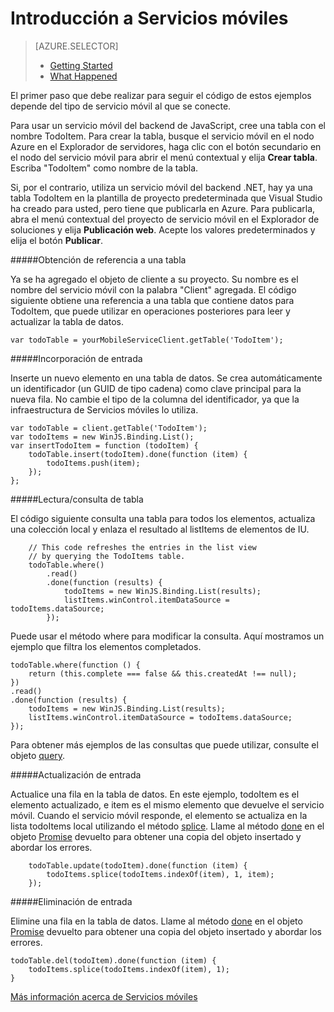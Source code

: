<properties 
	pageTitle="" 
	description="Uso de Servicios móviles de Azure en un proyecto de JavaScript en Visual Studio .NET" 
	services="mobile-services" 
	documentationCenter="" 
	authors="patshea123" 
	manager="douge" 
	editor=""/>

<tags 
	ms.service="mobile-services" 
	ms.workload="mobile" 
	ms.tgt_pltfrm="vs-getting-started" 
	ms.devlang="JavaScript" 
	ms.topic="article" 
	ms.date="05/06/2015" 
	ms.author="patshea123"/>

# Introducción a Servicios móviles

> [AZURE.SELECTOR]
> - [Getting Started](vs-mobile-services-javascript-getting-started.md)
> - [What Happened](vs-mobile-services-javascript-what-happened.md)

El primer paso que debe realizar para seguir el código de estos ejemplos depende del tipo de servicio móvil al que se conecte.

Para usar un servicio móvil del backend de JavaScript, cree una tabla con el nombre TodoItem. Para crear la tabla, busque el servicio móvil en el nodo Azure en el Explorador de servidores, haga clic con el botón secundario en el nodo del servicio móvil para abrir el menú contextual y elija **Crear tabla**. Escriba "TodoItem" como nombre de la tabla.

Si, por el contrario, utiliza un servicio móvil del backend .NET, hay ya una tabla TodoItem en la plantilla de proyecto predeterminada que Visual Studio ha creado para usted, pero tiene que publicarla en Azure. Para publicarla, abra el menú contextual del proyecto de servicio móvil en el Explorador de soluciones y elija **Publicación web**. Acepte los valores predeterminados y elija el botón **Publicar**.

#####Obtención de referencia a una tabla

Ya se ha agregado el objeto de cliente a su proyecto. Su nombre es el nombre del servicio móvil con la palabra "Client" agregada. El código siguiente obtiene una referencia a una tabla que contiene datos para TodoItem, que puede utilizar en operaciones posteriores para leer y actualizar la tabla de datos.

	var todoTable = yourMobileServiceClient.getTable('TodoItem');

#####Incorporación de entrada 

Inserte un nuevo elemento en una tabla de datos. Se crea automáticamente un identificador (un GUID de tipo cadena) como clave principal para la nueva fila. No cambie el tipo de la columna del identificador, ya que la infraestructura de Servicios móviles lo utiliza.

    var todoTable = client.getTable('TodoItem');
    var todoItems = new WinJS.Binding.List();
    var insertTodoItem = function (todoItem) {
        todoTable.insert(todoItem).done(function (item) {
            todoItems.push(item);
        });
    };

#####Lectura/consulta de tabla

El código siguiente consulta una tabla para todos los elementos, actualiza una colección local y enlaza el resultado al listItems de elementos de IU.

        // This code refreshes the entries in the list view 
        // by querying the TodoItems table.
        todoTable.where()
            .read()
            .done(function (results) {
                todoItems = new WinJS.Binding.List(results);
                listItems.winControl.itemDataSource = todoItems.dataSource;
            });

Puede usar el método where para modificar la consulta. Aquí mostramos un ejemplo que filtra los elementos completados.

    todoTable.where(function () {
        return (this.complete === false && this.createdAt !== null);
    })
    .read()
    .done(function (results) {
        todoItems = new WinJS.Binding.List(results);
        listItems.winControl.itemDataSource = todoItems.dataSource;
    });

Para obtener más ejemplos de las consultas que puede utilizar, consulte el objeto [query](http://msdn.microsoft.com/library/azure/jj613353.aspx).

#####Actualización de entrada

Actualice una fila en la tabla de datos. En este ejemplo, todoItem es el elemento actualizado, e item es el mismo elemento que devuelve el servicio móvil. Cuando el servicio móvil responde, el elemento se actualiza en la lista todoItems local utilizando el método [splice](http://msdn.microsoft.com/library/windows/apps/Hh700810.aspx). Llame al método [done]() en el objeto [Promise]() devuelto para obtener una copia del objeto insertado y abordar los errores.

        todoTable.update(todoItem).done(function (item) {
            todoItems.splice(todoItems.indexOf(item), 1, item);
        });

#####Eliminación de entrada

Elimine una fila en la tabla de datos. Llame al método [done]() en el objeto [Promise]() devuelto para obtener una copia del objeto insertado y abordar los errores.

	todoTable.del(todoItem).done(function (item) {
	    todoItems.splice(todoItems.indexOf(item), 1);
    }



[Más información acerca de Servicios móviles](http://azure.microsoft.com/documentation/services/mobile-services/)

<!---HONumber=August15_HO6-->